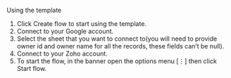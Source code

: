 Using the template

1.  Click Create flow to start using the template.
2.  Connect to your Google account.
3.  Select the sheet that you want to connect to(you will need to provide owner id and owner name for all the records, these fields can’t be null).
4.  Connect to your Zoho account.
5.  To start the flow, in the banner open the options menu [⋮] then click Start flow.
